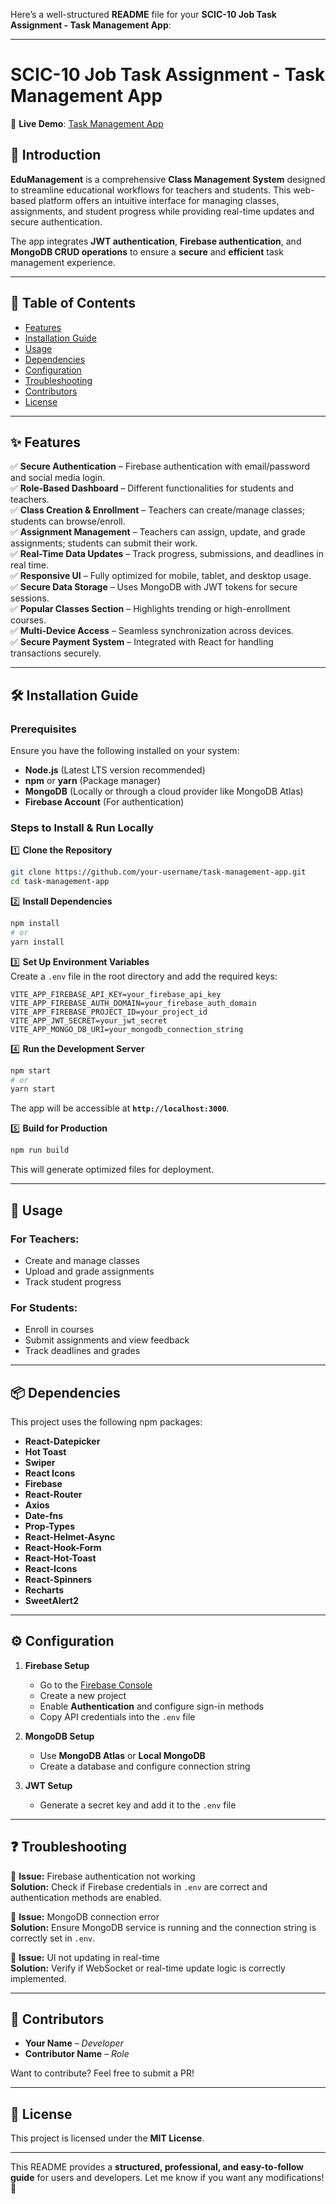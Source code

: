 Here’s a well-structured **README** file for your **SCIC-10 Job Task Assignment - Task Management App**:

---

# SCIC-10 Job Task Assignment - Task Management App  

🚀 **Live Demo**: [Task Management App](https://task-management-web-app.surge.sh)  

## 📌 Introduction  
**EduManagement** is a comprehensive **Class Management System** designed to streamline educational workflows for teachers and students. This web-based platform offers an intuitive interface for managing classes, assignments, and student progress while providing real-time updates and secure authentication.  

The app integrates **JWT authentication**, **Firebase authentication**, and **MongoDB CRUD operations** to ensure a **secure** and **efficient** task management experience.  

---

## 📖 Table of Contents  
- [Features](#features)  
- [Installation Guide](#installation-guide)  
- [Usage](#usage)  
- [Dependencies](#dependencies)  
- [Configuration](#configuration)  
- [Troubleshooting](#troubleshooting)  
- [Contributors](#contributors)  
- [License](#license)  

---

## ✨ Features  

✅ **Secure Authentication** – Firebase authentication with email/password and social media login.  
✅ **Role-Based Dashboard** – Different functionalities for students and teachers.  
✅ **Class Creation & Enrollment** – Teachers can create/manage classes; students can browse/enroll.  
✅ **Assignment Management** – Teachers can assign, update, and grade assignments; students can submit their work.  
✅ **Real-Time Data Updates** – Track progress, submissions, and deadlines in real time.  
✅ **Responsive UI** – Fully optimized for mobile, tablet, and desktop usage.  
✅ **Secure Data Storage** – Uses MongoDB with JWT tokens for secure sessions.  
✅ **Popular Classes Section** – Highlights trending or high-enrollment courses.  
✅ **Multi-Device Access** – Seamless synchronization across devices.  
✅ **Secure Payment System** – Integrated with React for handling transactions securely.  

---

## 🛠️ Installation Guide  

### **Prerequisites**  
Ensure you have the following installed on your system:  
- **Node.js** (Latest LTS version recommended)  
- **npm** or **yarn** (Package manager)  
- **MongoDB** (Locally or through a cloud provider like MongoDB Atlas)  
- **Firebase Account** (For authentication)  

### **Steps to Install & Run Locally**  

1️⃣ **Clone the Repository**  
```sh
git clone https://github.com/your-username/task-management-app.git
cd task-management-app
```

2️⃣ **Install Dependencies**  
```sh
npm install
# or
yarn install
```

3️⃣ **Set Up Environment Variables**  
Create a `.env` file in the root directory and add the required keys:  
```env
VITE_APP_FIREBASE_API_KEY=your_firebase_api_key
VITE_APP_FIREBASE_AUTH_DOMAIN=your_firebase_auth_domain
VITE_APP_FIREBASE_PROJECT_ID=your_project_id
VITE_APP_JWT_SECRET=your_jwt_secret
VITE_APP_MONGO_DB_URI=your_mongodb_connection_string
```

4️⃣ **Run the Development Server**  
```sh
npm start
# or
yarn start
```
The app will be accessible at **`http://localhost:3000`**.  

5️⃣ **Build for Production**  
```sh
npm run build
```
This will generate optimized files for deployment.  

---

## 📌 Usage  

### **For Teachers:**  
- Create and manage classes  
- Upload and grade assignments  
- Track student progress  

### **For Students:**  
- Enroll in courses  
- Submit assignments and view feedback  
- Track deadlines and grades  

---

## 📦 Dependencies  

This project uses the following npm packages:  
- **React-Datepicker**  
- **Hot Toast**  
- **Swiper**  
- **React Icons**  
- **Firebase**  
- **React-Router**  
- **Axios**  
- **Date-fns**  
- **Prop-Types**  
- **React-Helmet-Async**  
- **React-Hook-Form**  
- **React-Hot-Toast**  
- **React-Icons**  
- **React-Spinners**  
- **Recharts**  
- **SweetAlert2**  

---

## ⚙️ Configuration  

1. **Firebase Setup**  
   - Go to the [Firebase Console](https://console.firebase.google.com/)  
   - Create a new project  
   - Enable **Authentication** and configure sign-in methods  
   - Copy API credentials into the `.env` file  

2. **MongoDB Setup**  
   - Use **MongoDB Atlas** or **Local MongoDB**  
   - Create a database and configure connection string  

3. **JWT Setup**  
   - Generate a secret key and add it to the `.env` file  

---

## ❓ Troubleshooting  

🔹 **Issue:** Firebase authentication not working  
**Solution:** Check if Firebase credentials in `.env` are correct and authentication methods are enabled.  

🔹 **Issue:** MongoDB connection error  
**Solution:** Ensure MongoDB service is running and the connection string is correctly set in `.env`.  

🔹 **Issue:** UI not updating in real-time  
**Solution:** Verify if WebSocket or real-time update logic is correctly implemented.  

---

## 👥 Contributors  

- **Your Name** – *Developer*  
- **Contributor Name** – *Role*  

Want to contribute? Feel free to submit a PR!  

---

## 📜 License  

This project is licensed under the **MIT License**.  

---

This README provides a **structured, professional, and easy-to-follow guide** for users and developers. Let me know if you want any modifications! 🚀
